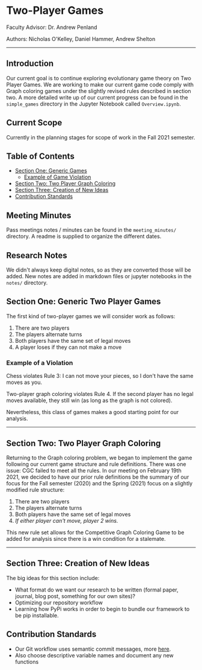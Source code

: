 # Two-Player Games

Faculty Advisor: Dr. Andrew Penland

Authors: Nicholas O'Kelley, Daniel Hammer, Andrew Shelton

----

## Introduction

Our current goal is to continue exploring evolutionary game theory on Two Player Games. We are working to make our 
current game code comply with Graph coloring games under the slightly revised rules described in section two. 
A more detailed write up of our current progress can be found in the `simple_games` directory in the Jupyter Notebook called `Overview.ipynb`.

## Current Scope

Currently in the planning stages for scope of work in the Fall 2021 semester.

## Table of Contents

- [Section One: Generic Games](#Section-One:-Generic-Two-Player-Games)
    - [Example of Game Violation](#Example-of-a-Violation)
- [Section Two: Two Player Graph Coloring](#Section-Two:-Two-Player-Graph-Coloring)
- [Section Three: Creation of New Ideas](#Section-Three:-Creation-of-New-Ideas)
- [Contribution Standards](#Contribution-Standards)


## Meeting Minutes

Pass meetings notes / minutes can be found in the `meeting_minutes/` directory. A readme is supplied to organize the different dates.


## Research Notes

We didn't always keep digital notes, so as they are converted those will be added. New notes are added 
in markdown files or jupyter notebooks in the `notes/` directory.

## Section One: Generic Two Player Games

The first kind of two-player games we will consider work as follows:

1. There are two players
2. The players alternate turns
3. Both players have the same set of legal moves
4. A player loses if they can not make a move

### Example of a Violation

Chess violates Rule 3: I can not move your pieces, so I don't have the same moves as you.

Two-player graph coloring violates Rule 4. If the second player has no legal moves available, they still win (as long as the graph is not colored).

Nevertheless, this class of games makes a good starting point for our analysis.

------

## Section Two: Two Player Graph Coloring

Returning to the Graph coloring problem, we began to implement the game following our current game structure and rule definitions. There was one issue: CGC failed to meet all the rules. In our meeting on February 19th 2021, we decided to have our prior rule definitions be the summary of our focus for the Fall semester (2020) and the Spring (2021) focus on a slightly modified rule structure:

1. There are two players
2. The players alternate turns
3. Both players have the same set of legal moves
4. *If either player can't move, player 2 wins.*

This new rule set allows for the Competitive Graph Coloring Game to be added for analysis since there is a win condition for a stalemate.

-----

## Section Three: Creation of New Ideas

The big ideas for this section include: 

- What format do we want our research to be written (formal paper, journal, blog post, something for our own sites)?
- Optimizing our repository workflow
- Learning how PyPi works in order to begin to bundle our framework to be pip installable.

## Contribution Standards

- Our Git workflow uses semantic commit messages, more [here](https://gist.github.com/joshbuchea/6f47e86d2510bce28f8e7f42ae84c716).
- Also choose descriptive variable names and document any new functions
